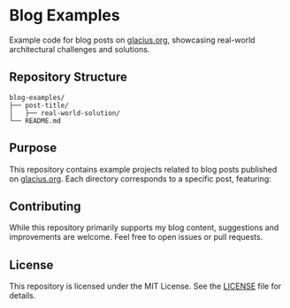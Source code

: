 # Blog Examples

Example code for blog posts on [glacius.org](https://glacius.org), showcasing real-world architectural challenges and solutions.

## Repository Structure

```
blog-examples/
├── post-title/
│   ├── real-world-solution/
└── README.md
```

## Purpose

This repository contains example projects related to blog posts published on [glacius.org](https://glacius.org). Each directory corresponds to a specific post, featuring:

## Contributing

While this repository primarily supports my blog content, suggestions and improvements are welcome. Feel free to open issues or pull requests.

## License

This repository is licensed under the MIT License. See the [LICENSE](LICENSE) file for details.
